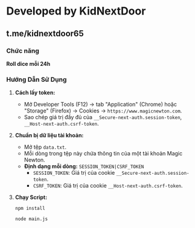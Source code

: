# Developed by KidNextDoor

## t.me/kidnextdoor65

### Chức năng
**Roll dice mỗi 24h**

### Hướng Dẫn Sử Dụng
1. **Cách lấy token:**
     * Mở Developer Tools (F12) -> tab "Application" (Chrome) hoặc "Storage" (Firefox) -> Cookies -> `https://www.magicnewton.com`.
     * Sao chép giá trị đầy đủ của `__Secure-next-auth.session-token`,   `__Host-next-auth.csrf-token`.
2.  **Chuẩn bị dữ liệu tài khoản:**
    * Mở tệp `data.txt`.
    * Mỗi dòng trong tệp này chứa thông tin của một tài khoản Magic Newton.
    * **Định dạng mỗi dòng:** `SESSION_TOKEN|CSRF_TOKEN`
        * `SESSION_TOKEN`: Giá trị của cookie `__Secure-next-auth.session-token`.
        * `CSRF_TOKEN`: Giá trị của cookie `__Host-next-auth.csrf-token`.
3.  **Chạy Script:**

        npm install
    
        node main.js
